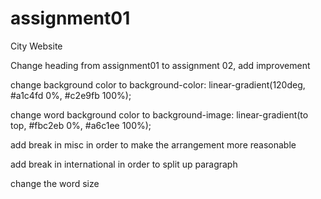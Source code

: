 # assignment01
 City Website

Change heading from assignment01 to assignment 02, add improvement

change background color to 	background-color: linear-gradient(120deg, #a1c4fd 0%, #c2e9fb 100%);

change word background color to 	background-image: linear-gradient(to top, #fbc2eb 0%, #a6c1ee 100%);

add break in misc in order to make the arrangement more reasonable

add break in international in order to split up paragraph

change the word size
